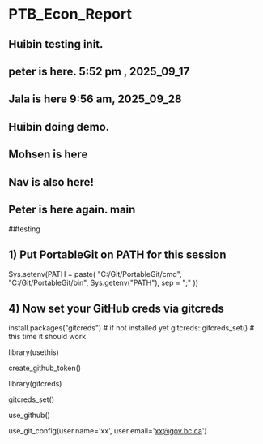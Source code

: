 # PTB_Econ_Report

## Huibin testing init.
## peter is here.  5:52 pm , 2025_09_17

## Jala is here 9:56 am, 2025_09_28
## Huibin doing demo.
## Mohsen is here
## Nav is also here!
## Peter is here again. main
##testing



## 1) Put PortableGit on PATH for this session
Sys.setenv(PATH = paste(
  "C:/Git/PortableGit/cmd",
  "C:/Git/PortableGit/bin",
  Sys.getenv("PATH"),
  sep = ";"
))

## 4) Now set your GitHub creds via gitcreds
install.packages("gitcreds")       # if not installed yet
gitcreds::gitcreds_set()           # this time it should work


library(usethis)


create_github_token()

library(gitcreds)

gitcreds_set()

use_github()

use_git_config(user.name='xx', user.email='xx@gov.bc.ca')
